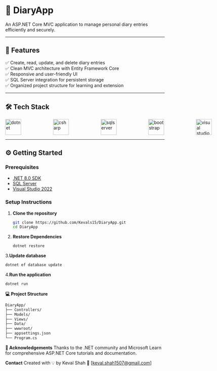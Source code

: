 # 📓 DiaryApp

An ASP.NET Core MVC application to manage personal diary entries efficiently and securely.

---

## 🚀 **Features**

✅ Create, read, update, and delete diary entries  
✅ Clean MVC architecture with Entity Framework Core  
✅ Responsive and user-friendly UI  
✅ SQL Server integration for persistent storage  
✅ Organized project structure for learning and extension

---

## 🛠️ **Tech Stack**

<p align="left" style="display:flex;justify-content:space-between;gap:20%">
  <img src="https://cdn.jsdelivr.net/gh/devicons/devicon/icons/dotnetcore/dotnetcore-original.svg" alt="dotnet" width="50" height="50"/>
  <img src="https://cdn.jsdelivr.net/gh/devicons/devicon/icons/csharp/csharp-original.svg" alt="csharp" width="50" height="50"/>
  <img src="https://cdn.jsdelivr.net/gh/devicons/devicon/icons/microsoftsqlserver/microsoftsqlserver-plain.svg" alt="sqlserver" width="50" height="50"/>
  <img src="https://cdn.jsdelivr.net/gh/devicons/devicon/icons/bootstrap/bootstrap-original.svg" alt="bootstrap" width="50" height="50"/>
  <img src="https://cdn.jsdelivr.net/gh/devicons/devicon/icons/visualstudio/visualstudio-plain.svg" alt="visual studio" width="50" height="50"/>
  <img src="https://cdn.jsdelivr.net/gh/devicons/devicon/icons/git/git-original.svg" alt="git" width="50" height="50"/>
</p>

---

## ⚙️ **Getting Started**

### **Prerequisites**

- [.NET 8.0 SDK](https://dotnet.microsoft.com/download)
- [SQL Server](https://www.microsoft.com/en-us/sql-server/sql-server-downloads)
- [Visual Studio 2022](https://visualstudio.microsoft.com/vs/)

### **Setup Instructions**

1. **Clone the repository**

   ```bash
   git clone https://github.com/Kevals15/DiaryApp.git
   cd DiaryApp
   ```

2. **Restore Dependencies**
   ```bash
   dotnet restore
   ```

3.**Update database**
  ```bash
  dotnet ef database update
  ```

4.**Run the application**
  ```bash
  dotnet run
  ```

**💻 Project Structure**
  ```bash
  DiaryApp/
  ├── Controllers/
  ├── Models/
  ├── Views/
  ├── Data/
  ├── wwwroot/
  ├── appsettings.json
  └── Program.cs
```

**🙌 Acknowledgements**
Thanks to the .NET community and Microsoft Learn for comprehensive ASP.NET Core tutorials and documentation.

**Contact**
Created with 💡 by Keval Shah
📧 [keval.shah1507@gmail.com]



